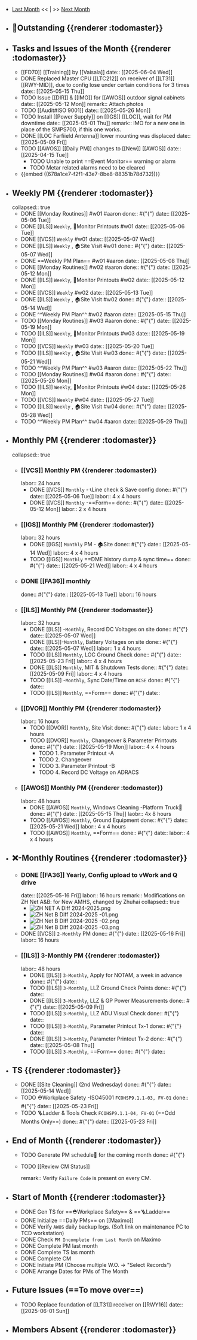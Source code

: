 - [Last Month]([[Monthly/2025-04]]) << | >> [Next Month]([[Monthly/2025-06]])
- ## 📌Outstanding {{renderer :todomaster}}
- ## Tasks and Issues of the Month {{renderer :todomaster}}
	- [[FD70]] [[Training]] by [[Vaisala]]
	  date:: [[2025-06-04 Wed]]
	- DONE Replaced Master CPU [[LTC212]] on receiver of [[LT31]] [[RWY-MID]], due to config lose under certain conditions for 3 times
	  date:: [[2025-05-15 Thu]]
	- TODO Issue [[DIR]] & [[IMO]] for [[AWOS]] outdoor signal cabinets
	  date:: [[2025-05-12 Mon]]
	  remark:: Attach photos
	- TODO [[Audit#ISO 9001]]
	  date:: [[2025-05-26 Mon]]
	- TODO Install [[Power Supply]] on [[IGS]] [[LOC]], wait for PM downtime
	  date:: [[2025-05-01 Thu]]
	  remark:: IMO for a new one in place of the SMPS700, if this one works.
	- DONE [[LOC Farfiield Antenna]] lower mounting was displaced
	  date:: [[2025-05-09 Fri]]
	- TODO [[AWOS]] [[Daily PM]] changes to [[New]] [[AWOS]]
	  date:: [[2025-04-15 Tue]]
		- TODO Unable to print ==Event Monitor== warning or alarm
		- TODO Metar related alarms need to be cleared
	- {{embed ((678a1ce7-f2f1-43e7-8be8-88351b78d732))}}
- ## Weekly PM {{renderer :todomaster}}
  collapsed:: true
	- DONE [[Monday Routines]] #w01 #aaron 
	  done:: #{"{"}
	  date:: [[2025-05-06 Tue]]
	- DONE [[ILS]] `Weekly`, 📄Monitor Printouts #w01
	  date:: [[2025-05-06 Tue]]
	- DONE [[VCS]] `Weekly` #w01
	  date:: [[2025-05-07 Wed]]
	- DONE [[ILS]] `Weekly` ,  🏠️Site Visit #w01
	  done:: #{"{"}
	  date:: [[2025-05-07 Wed]]
	- DONE  ==Weekly PM Plan== #w01 #aaron 
	  date:: [[2025-05-08 Thu]]
	- DONE [[Monday Routines]] #w02 #aaron 
	  done:: #{"{"}
	  date:: [[2025-05-12 Mon]]
	- DONE  [[ILS]] `Weekly`, 📄Monitor Printouts  #w02
	  date:: [[2025-05-12 Mon]]
	- DONE  [[VCS]] `Weekly` #w02
	  date:: [[2025-05-13 Tue]]
	- DONE  [[ILS]] `Weekly` ,  🏠️Site Visit #w02
	  done:: #{"{"}
	  date:: [[2025-05-14 Wed]]
	- DONE  ^^Weekly PM Plan^^ #w02 #aaron 
	  date:: [[2025-05-15 Thu]]
	- TODO [[Monday Routines]] #w03 #aaron 
	  done:: #{"{"}
	  date:: [[2025-05-19 Mon]]
	- TODO [[ILS]] `Weekly`, 📄Monitor Printouts #w03 
	  date:: [[2025-05-19 Mon]]
	- TODO [[VCS]] `Weekly` #w03
	  date:: [[2025-05-20 Tue]]
	- TODO [[ILS]] `Weekly` ,  🏠️Site Visit #w03
	  done:: #{"{"}
	  date:: [[2025-05-21 Wed]]
	- TODO ^^Weekly PM Plan^^ #w03 #aaron 
	  date:: [[2025-05-22 Thu]]
	- TODO [[Monday Routines]] #w04 #aaron 
	  done:: #{"{"}
	  date:: [[2025-05-26 Mon]]
	- TODO [[ILS]] `Weekly`, 📄Monitor Printouts #w04
	  date:: [[2025-05-26 Mon]]
	- TODO [[VCS]] `Weekly` #w04
	  date:: [[2025-05-27 Tue]]
	- TODO [[ILS]] `Weekly` ,  🏠️Site Visit #w04
	  done:: #{"{"}
	  date:: [[2025-05-28 Wed]]
	- TODO ^^Weekly PM Plan^^ #w04 #aaron 
	  date:: [[2025-05-29 Thu]]
- ## Monthly PM {{renderer :todomaster}}
  collapsed:: true
	- ### [[VCS]] Monthly PM {{renderer :todomaster}}
	  labor:: 24 hours
		- DONE [[VCS]] `Monthly` - 📞Line check & Save config
		  done:: #{"{"}
		  date:: [[2025-05-06 Tue]]
		  labor::  4 x 4 hours
		- DONE [[VCS]] `Monthly` -==Form== 
		  done:: #{"{"}
		  date:: [[2025-05-12 Mon]]
		  labor::  2 x 4 hours
	- ### [[IGS]] Monthly PM {{renderer :todomaster}}
	  labor:: 32 hours
		- DONE [[IGS]] `Monthly` PM - 🏠️Site
		  done:: #{"{"}
		  date:: [[2025-05-14 Wed]]
		  labor:: 4 x 4 hours
		- TODO [[IGS]] `Monthly`  ==DME history dump & sync time== 
		  done:: #{"{"}
		  date:: [[2025-05-21 Wed]]
		  labor::  4 x 4 hours
	- ### DONE [[FA36]] monthly 
	  done:: #{"{"}
	  date:: [[2025-05-13 Tue]]
	  labor:: 16 hours
	- ### [[ILS]] Monthly PM {{renderer :todomaster}}
	  labor:: 32 hours
		- DONE [[ILS]] -`Monthly`, Record DC Voltages on site 
		  done:: #{"{"}
		  date:: [[2025-05-07 Wed]]
		- DONE [[ILS]]-`Monthly`, Battery Voltages on site 
		  done:: #{"{"}
		  date:: [[2025-05-07 Wed]]
		  labor:: 1 x 4 hours
		- TODO [[ILS]] `Monthly`, LOC Ground Check 
		  done:: #{"{"}
		  date:: [[2025-05-23 Fri]]
		  labor:: 4 x 4 hours
		- DONE [[ILS]] `Monthly`, MIT & Shutdown Tests 
		  done:: #{"{"}
		  date:: [[2025-05-09 Fri]]
		  labor:: 4 x 4 hours
		- TODO [[ILS]] -`Monthly`, Sync Date/Time on `RCSE` 
		  done:: #{"{"}
		  date::
		- TODO [[ILS]] `Monthly`, ==Form== 
		  done:: #{"{"}
		  date::
	- ### [[DVOR]] Monthly PM {{renderer :todomaster}}
	  labor:: 16 hours
		- TODO [[DVOR]] `Monthly`, Site Visit
		  done:: #{"{"}
		  date::
		  labor:: 1 x 4 hours
		- TODO [[DVOR]] `Monthly`, Changeover & Parameter Printouts
		  done:: #{"{"}
		  date:: [[2025-05-19 Mon]]
		  labor:: 4 x 4 hours
			- TODO 1. Parameter Printout -A
			- TODO 2. Changeover
			- TODO 3. Parameter Printout -B
			- TODO 4. Record DC Voltage on ADRACS
	- ### [[AWOS]] Monthly PM {{renderer :todomaster}}
	  labor:: 48 hours
		- DONE [[AWOS]] `Monthly`, Windows Cleaning -Platform Truck🚛
		  done:: #{"{"}
		  date:: [[2025-05-15 Thu]]
		  laobr:: 4x 8 hours
		- TODO [[AWOS]] `Monthly`, Ground Equipment
		  done:: #{"{"}
		  date:: [[2025-05-21 Wed]]
		  labor:: 4 x 4 hours
		- TODO [[AWOS]] `Monthly`, ==Form== 
		  done:: #{"{"}
		  date:: 
		  labor:: 4 x 4 hours
- ## ❌-Monthly Routines {{renderer :todomaster}}
	- ### DONE [[FA36]] Yearly,  Config upload to vWork and Q drive
	  date:: [[2025-05-16 Fri]]
	  labor:: 16 hours
	  remark:: Modifications on ZH Net A&B: for New AMHS, changed by Zhuhai
	  collapsed:: true
		- ![ZH NET A Diff 2024-2025.png](../assets/ZH_NET_A_Diff_2024-2025_1747366416567_0.png)
		- ![ZH Net B Diff 2024-2025 -01.png](../assets/ZH_Net_B_Diff_2024-2025_-01_1747366423845_0.png)
		- ![ZH Net B Diff 2024-2025 -02.png](../assets/ZH_Net_B_Diff_2024-2025_-02_1747366429381_0.png)
		- ![ZH Net B Diff 2024-2025 -03.png](../assets/ZH_Net_B_Diff_2024-2025_-03_1747366436294_0.png)
	- DONE [[VCS]] `2-Monthly` PM 
	  done:: #{"{"}
	  date:: [[2025-05-16 Fri]]
	  labor:: 16 hours
	- ### [[ILS]] 3-Monthly PM {{renderer :todomaster}}
	  labor:: 48 hours
		- DONE [[ILS]]  `3-Monthly`, Apply for NOTAM, a week in advance 
		  done:: #{"{"}
		  date::
		- TODO [[ILS]]  `3-Monthly`, LLZ Ground Check Points 
		  done:: #{"{"}
		  date::
		- DONE [[ILS]]  `3-Monthly`, LLZ & GP Power Measurements 
		  done:: #{"{"}
		  date:: [[2025-05-09 Fri]]
		- TODO [[ILS]]  `3-Monthly`, LLZ ADU Visual Check
		  done:: #{"{"}
		  date::
		- TODO [[ILS]]  `3-Monthly`, Parameter Printout Tx-1
		  done:: #{"{"}
		  date::
		- DONE [[ILS]]  `3-Monthly`, Parameter Printout Tx-2
		  done:: #{"{"}
		  date:: [[2025-05-08 Thu]]
		- TODO [[ILS]] `3-Monthly`, ==Form== 
		  done:: #{"{"}
		  date::
- ## TS {{renderer :todomaster}}
	- DONE [[Site Cleaning]] (2nd Wednesday) 
	  done:: #{"{"}
	  date:: [[2025-05-14 Wed]]
	- TODO ⛑️Workplace Safety -ISO45001 `FCOHSP9.1.1-03, FV-01`
	  done:: #{"{"}
	  date:: [[2025-05-23 Fri]]
	- TODO 🪜Ladder & Tools Check `FCOHSP9.1.1-04, FV-01` (==Odd Months Only==) 
	  done:: #{"{"}
	  date:: [[2025-05-23 Fri]]
- ## End of Month {{renderer :todomaster}}
	- TODO Generate PM schedule📅 for the coming month
	  done:: #{"{"}
	- TODO [[Review CM Status]]
	  
	  remark:: Verify `Failure Code` is present on every CM.
- ## Start of Month {{renderer :todomaster}}
	- DONE Gen TS for ==⛑️Workplace Safety== & ==🪜Ladder==
	- DONE Initialize ==Daily PMs== on [[Maximo]]
	- DONE Verify `AWOS` daily backup logs. (Soft link on maintenance PC to TCD workstation)
	- DONE Check `PM Incomplete from Last Month` on Maximo
	- DONE Complete PM last month
	- DONE Complete TS las month
	- DONE Complete CM
	- DONE Initiate PM (Choose multiple W.O. -> "Select Records")
	- DONE Arrange Dates for PMs of The Month
- ## Future Issues (==To move over==)
	- TODO Replace foundation of [[LT31]] receiver on [[RWY16]]
	  date:: [[2025-06-01 Sun]]
- ## Members Absent {{renderer :todomaster}}